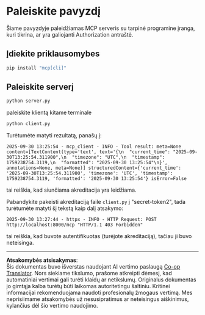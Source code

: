 <!--
CO_OP_TRANSLATOR_METADATA:
{
  "original_hash": "3f68294760a11dd3fdd175bd7f904a92",
  "translation_date": "2025-10-07T01:33:04+00:00",
  "source_file": "03-GettingStarted/11-simple-auth/code/basic/python/README.md",
  "language_code": "lt"
}
-->
# Paleiskite pavyzdį

Šiame pavyzdyje paleidžiamas MCP serveris su tarpinė programine įranga, kuri tikrina, ar yra galiojanti Authorization antraštė.

## Įdiekite priklausomybes

```bash
pip install "mcp[cli]" 
```

## Paleiskite serverį

```bash
python server.py
```

paleiskite klientą kitame terminale

```bash
python client.py
```

Turėtumėte matyti rezultatą, panašų į:

```text
2025-09-30 13:25:54 - mcp_client - INFO - Tool result: meta=None content=[TextContent(type='text', text='{\n  "current_time": "2025-09-30T13:25:54.311900",\n  "timezone": "UTC",\n  "timestamp": 1759238754.3119,\n  "formatted": "2025-09-30 13:25:54"\n}', annotations=None, meta=None)] structuredContent={'current_time': '2025-09-30T13:25:54.311900', 'timezone': 'UTC', 'timestamp': 1759238754.3119, 'formatted': '2025-09-30 13:25:54'} isError=False
```

tai reiškia, kad siunčiama akreditacija yra leidžiama.

Pabandykite pakeisti akreditaciją faile `client.py` į "secret-token2", tada turėtumėte matyti šį tekstą kaip dalį atsakymo:

```text
2025-09-30 13:27:44 - httpx - INFO - HTTP Request: POST http://localhost:8000/mcp "HTTP/1.1 403 Forbidden"
```

tai reiškia, kad buvote autentifikuotas (turėjote akreditaciją), tačiau ji buvo neteisinga.

---

**Atsakomybės atsisakymas**:  
Šis dokumentas buvo išverstas naudojant AI vertimo paslaugą [Co-op Translator](https://github.com/Azure/co-op-translator). Nors siekiame tikslumo, prašome atkreipti dėmesį, kad automatiniai vertimai gali turėti klaidų ar netikslumų. Originalus dokumentas jo gimtąja kalba turėtų būti laikomas autoritetingu šaltiniu. Kritinei informacijai rekomenduojama naudoti profesionalų žmogaus vertimą. Mes neprisiimame atsakomybės už nesusipratimus ar neteisingus aiškinimus, kylančius dėl šio vertimo naudojimo.